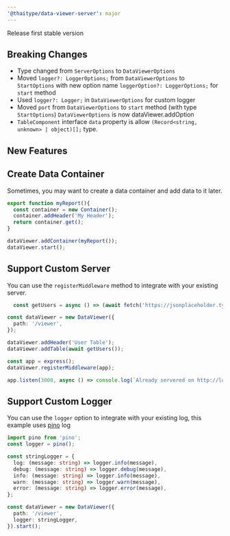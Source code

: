 ```yaml
---
'@thaitype/data-viewer-server': major
---
```


Release first stable version

## Breaking Changes

- Type changed from `ServerOptions` to `DataViewerOptions`
- Moved `logger?: LoggerOptions;` from `DataViewerOptions` to `StartOptions` with new option name `loggerOption?: LoggerOptions;` for `start` method
- Used `logger?: Logger;` in `DataViewerOptions` for custom logger
- Moved `port` from `DataViewerOptions` to `start` method (with type `StartOptions`)
`DataViewerOptions` is now dataViewer.addOption
- `TableComponent` interface `data` property is allow `(Record<string, unknown> | object)[];` type.

## New Features

## **Create Data Container**

Sometimes, you may want to create a data container and add data to it later.

```ts
export function myReport(){
  const container = new Container();
  container.addHeader('My Header');
  return container.get();
}

dataViewer.addContainer(myReport());
dataViewer.start();
```

## Support Custom Server

You can use the `registerMiddleware` method to integrate with your existing server.

```ts
  const getUsers = async () => (await fetch('https://jsonplaceholder.typicode.com/users')).json();

const dataViewer = new DataViewer({
  path: '/viewer',
});

dataViewer.addHeader('User Table');
dataViewer.addTable(await getUsers());

const app = express();
dataViewer.registerMiddleware(app);

app.listen(3000, async () => console.log(`Already servered on http://localhost:3000/viewer`));
```

## Support Custom Logger

You can use the `logger` option to integrate with your existing log, 
this example uses [pino](https://github.com/pinojs/pino) log

```ts
import pino from 'pino';
const logger = pino();

const stringLogger = {
  log: (message: string) => logger.info(message),
  debug: (message: string) => logger.debug(message),
  info: (message: string) => logger.info(message),
  warn: (message: string) => logger.warn(message),
  error: (message: string) => logger.error(message),
};

const dataViewer = new DataViewer({
  path: '/viewer',
  logger: stringLogger,
}).start();
```